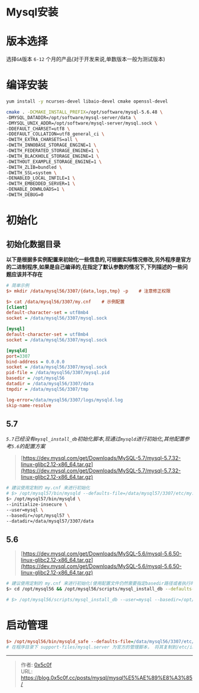 # Mysql安装


# 版本选择  
选择`GA`版本 `6-12` 个月的产品(对于开发来说,单数版本一般为测试版本)

# 编译安装 
```bash
yum install -y ncurses-devel libaio-devel cmake openssl-devel

cmake . -DCMAKE_INSTALL_PREFIX=/opt/software/mysql-5.6.48 \
-DMYSQL_DATADIR=/opt/software/mysql-server/data \
-DMYSQL_UNIX_ADDR=/opt/software/mysql-server/mysql.sock \
-DDEFAULT_CHARSET=utf8 \
-DDEFAULT_COLLATION=utf8_general_ci \
-DWITH_EXTRA_CHARSETS=all \
-DWITH_INNOBASE_STORAGE_ENGINE=1 \
-DWITH_FEDERATED_STORAGE_ENGINE=1 \
-DWITH_BLACKHOLE_STORAGE_ENGINE=1 \
-DWITHOUT_EXAMPLE_STORAGE_ENGINE=1 \
-DWITH_ZLIB=bundled \
-DWITH_SSL=system \
-DENABLED_LOCAL_INFILE=1 \
-DWITH_EMBEDDED_SERVER=1 \
-DENABLE_DOWNLOADS=1 \
-DWITH_DEBUG=0 
```


# 初始化 
## 初始化数据目录
**以下是根据多实例配置来初始化一些信息的,可根据实际情况修改,另外程序是官方的二进制程序,如果是自己编译的,在指定了默认参数的情况下,下列描述的一些问题应该并不存在**  

```ini
# 简单示例
$> mkdir /data/mysql56/3307/{data,logs,tmp} -p    # 注意修正权限

$> cat /data/mysql56/3307/my.cnf    # 示例配置
[client]
default-character-set = utf8mb4
socket = /data/mysql56/3307/mysql.sock

[mysql]
default-character-set = utf8mb4
socket = /data/mysql56/3307/mysql.sock

[mysqld]
port=3307
bind-address = 0.0.0.0
socket = /data/mysql56/3307/mysql.sock
pid-file = /data/mysql56/3307/mysql.pid
basedir = /opt/mysql56
datadir = /data/mysql56/3307/data
tmpdir = /data/mysql56/3307/tmp

log-error=/data/mysql56/3307/logs/mysqld.log
skip-name-resolve
```

## 5.7 
*`5.7`已经没有`mysql_install_db`初始化脚本,现通过`mysqld`进行初始化,其他配置参考`5.6`的配置方案*
> [https://dev.mysql.com/get/Downloads/MySQL-5.7/mysql-5.7.32-linux-glibc2.12-x86_64.tar.gz](https://dev.mysql.com/get/Downloads/MySQL-5.7/mysql-5.7.32-linux-glibc2.12-x86_64.tar.gz)  

```bash
# 建议使用定制的 my.cnf 来进行初始化
# $> /opt/mysql57/bin/mysqld --defaults-file=/data/mysql57/3307/etc/my.cnf --initialize-insecure --user=mysql
$> /opt/mysql57/bin/mysqld \
--initialize-insecure \
--user=mysql \
--basedir=/opt/mysql57 \
--datadir=/data/mysql57/3307/data
```

## 5.6 
> [https://dev.mysql.com/get/Downloads/MySQL-5.6/mysql-5.6.50-linux-glibc2.12-x86_64.tar.gz](https://dev.mysql.com/get/Downloads/MySQL-5.6/mysql-5.6.50-linux-glibc2.12-x86_64.tar.gz)

```bash
# 建议使用定制的 my.cnf 来进行初始化(使用配置文件仍然需要指定basedir路径或者执行时切换到安装目录,他的这个值是从命令行读取的,没有读取到的话,basedir默认为'.', mysql_install_db:426 行 )
$> cd /opt/mysql56 && /opt/mysql56/scripts/mysql_install_db --defaults-file=/data/mysql56/3307/etc/my.cnf  --user=mysql

# $> /opt/mysql56/scripts/mysql_install_db --user=mysql --basedir=/opt/mysql56 --datadir=/data/mysql56/3307/data
```

# 启动管理  
```ini
$> /opt/mysql56/bin/mysqld_safe --defaults-file=/data/mysql56/3307/etc/my.cnf   
# 在程序目录下 support-files/mysql.server 为官方的管理脚本， 将其复制到/etc/init.d/下，systemd重载配置后会自动生成对应名字的systemd管理单元 
```

---

> 作者: [0x5c0f](https://blog.0x5c0f.cc)  
> URL: https://blog.0x5c0f.cc/posts/mysql/mysql%E5%AE%89%E8%A3%85/  

